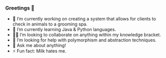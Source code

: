 ### Greetings 🖖 
- 🔭 I’m currently working on creating a system that allows for clients to check in animals to a grooming spa.
- 🌱 I’m currently learning Java & Python languages.
- 👩‍🏭 I’m looking to collaborate on anything within my knowledge bracket.
- 🤔 I’m looking for help with polymorphism and abstraction techniques.
- 💬 Ask me about anything!
- ⚡ Fun fact: Milk hates me.

<!--
**i-ekoul/i-ekoul** is a ✨ _special_ ✨ repository because its `README.md` (this file) appears on your GitHub profile.

Here are some ideas to get you started:

- 🔭 I’m currently working on creating a system that allows for clients to check in animals to a grooming spa.
- 🌱 I’m currently learning Java & Python languages.
- 👯 I’m looking to collaborate on anything within my knowledge bracket.
- 🤔 I’m looking for help with polymorphism and abstraction techniques.
- 💬 Ask me about anything!
- ⚡ Fun fact: Milk hates me.
-->
